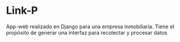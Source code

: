 # Link-P
App-web realizado en Django para una empresa inmobiliaria. Tiene el propósito de generar una interfaz para recolectar y procesar datos


